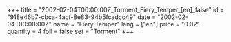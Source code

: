 +++
title = "2002-02-04T00:00:00Z_Torment_Fiery_Temper_[en]_false"
id = "918e46b7-cbca-4acf-8e83-94b5fcadcc49"
date = "2002-02-04T00:00:00Z"
name = "Fiery Temper"
lang = ["en"]
price = "0.02"
quantity = 4
foil = false
set = "Torment"
+++
